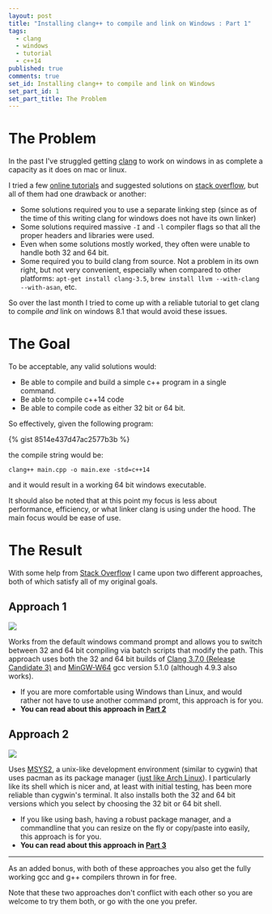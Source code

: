 ```yaml
---
layout: post
title: "Installing clang++ to compile and link on Windows : Part 1"
tags: 
  - clang
  - windows
  - tutorial
  - c++14
published: true
comments: true
set_id: Installing clang++ to compile and link on Windows
set_part_id: 1
set_part_title: The Problem
---
```



# The Problem

In the past I've struggled getting [clang](clang.llvm.org) to work on windows in as complete a capacity as it does on mac or linux.

I tried a few [online tutorials](https://yongweiwu.wordpress.com/2014/12/24/installing-clang-3-5-for-windows/) and suggested solutions on [stack overflow](http://stackoverflow.com/a/9427377/928062), but all of them had one drawback or another:

- Some solutions required you to use a separate linking step (since as of the time of this writing clang for windows does not have its own linker)
- Some solutions required massive `-I` and `-l` compiler flags so that all the proper headers and libraries were used.
- Even when some solutions mostly worked, they often were unable to handle both 32 and 64 bit.
- Some required you to build clang from source. Not a problem in its own right, but not very convenient, especially when compared to other platforms: `apt-get install clang-3.5`, `brew install llvm --with-clang --with-asan`, etc.

So over the last month I tried to come up with a reliable tutorial to get clang to compile *and* link on windows 8.1 that would avoid these issues.

<!-- more -->

# The Goal

To be acceptable, any valid solutions would:

- Be able to compile and build a simple c++ program in a single command.
- Be able to compile c++14 code
- Be able to compile code as either 32 bit or 64 bit.

So effectively, given the following program:

{% gist 8514e437d47ac2577b3b %}

the compile string would be:

    clang++ main.cpp -o main.exe -std=c++14

and it would result in a working 64 bit windows executable.

It should also be noted that at this point my focus is less about performance, efficiency, or what linker clang is using under the hood. The main focus would be ease of use.

# The Result

With some help from [Stack Overflow](http://stackoverflow.com/questions/32239122/what-do-you-need-to-install-to-use-clang-on-windows-to-build-c14-for-64-bit) I came upon two different approaches, both of which satisfy all of my original goals.


## Approach 1

<img src=http://i.imgur.com/UXbYbAO.png />

Works from the default windows command prompt and allows you to switch between 32 and 64 bit compiling via batch scripts that modify the path. This approach uses both the 32 and 64 bit builds of [Clang 3.7.0 (Release Candidate 3)](http://llvm.org/pre-releases/3.7.0/) and [MinGW-W64](http://sourceforge.net/projects/mingw-w64) gcc version 5.1.0 (although 4.9.3 also works).

  - If you are more comfortable using Windows than Linux, and would rather not have to use another command promt, this approach is for you.
  - **You can read about this approach in [Part 2](http://blog.johannesmp.com/2015/09/01/installing-clang-on-windows-pt2/)**


## Approach 2

<img src=http://i.imgur.com/b0ijGq1.png />

Uses [MSYS2](https://msys2.github.io/), a unix-like development environment (similar to cygwin) that uses pacman as its package manager ([just like Arch Linux](https://wiki.archlinux.org/index.php/Pacman)). I particularly like its shell which is nicer and, at least with initial testing, has been more reliable than cygwin's terminal. It also installs both the 32 and 64 bit versions which you select by choosing the 32 bit or 64 bit shell.

  - If you like using bash, having a robust package manager, and a commandline that you can resize on the fly or copy/paste into easily, this approach is for you.
  - **You can read about this approach in [Part 3](http://blog.johannesmp.com/2015/09/01/installing-clang-on-windows-pt3/)**


----

As an added bonus, with both of these approaches you also get the fully working gcc and g++ compilers thrown in for free.

Note that these two approaches don't conflict with each other so you are welcome to try them both, or go with the one you prefer.
